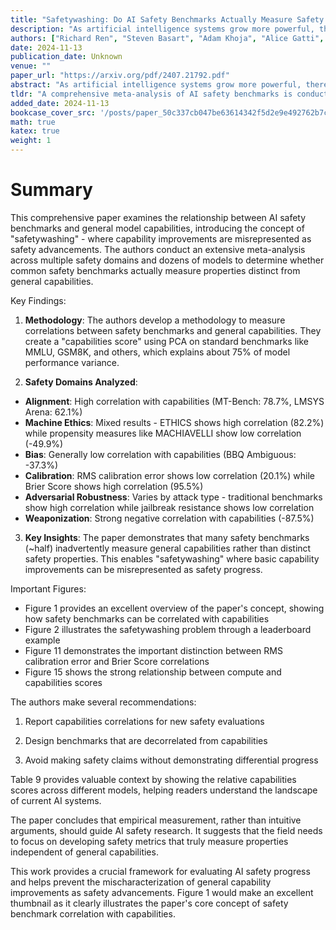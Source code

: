 ```yaml
---
title: "Safetywashing: Do AI Safety Benchmarks Actually Measure Safety Progress?"
description: "As artificial intelligence systems grow more powerful, there has been increasing interest in\"AI safety\"research to address emerging and future risks. However, the field of AI safety remains poorly def"
authors: ["Richard Ren", "Steven Basart", "Adam Khoja", "Alice Gatti", "Long Phan", "Xuwang Yin", "Mantas Mazeika", "Alexander Pan", "Gabriel Mukobi", "Ryan H. Kim", "Stephen Fitz", "Dan Hendrycks"]
date: 2024-11-13
publication_date: Unknown
venue: ""
paper_url: "https://arxiv.org/pdf/2407.21792.pdf"
abstract: "As artificial intelligence systems grow more powerful, there has been increasing interest in\"AI safety\"research to address emerging and future risks. However, the field of AI safety remains poorly defined and inconsistently measured, leading to confusion about how researchers can contribute. This lack of clarity is compounded by the unclear relationship between AI safety benchmarks and upstream general capabilities (e.g., general knowledge and reasoning). To address these issues, we conduct a comprehensive meta-analysis of AI safety benchmarks, empirically analyzing their correlation with general capabilities across dozens of models and providing a survey of existing directions in AI safety. Our findings reveal that many safety benchmarks highly correlate with upstream model capabilities, potentially enabling\"safetywashing\"-- where capability improvements are misrepresented as safety advancements. Based on these findings, we propose an empirical foundation for developing more meaningful safety metrics and define AI safety in a machine learning research context as a set of clearly delineated research goals that are empirically separable from generic capabilities advancements. In doing so, we aim to provide a more rigorous framework for AI safety research, advancing the science of safety evaluations and clarifying the path towards measurable progress."
tldr: "A comprehensive meta-analysis of AI safety benchmarks is conducted, empirically analyzing their correlation with general capabilities across dozens of models and providing a survey of existing directions in AI safety, to provide a more rigorous framework for AI safety research."
added_date: 2024-11-13
bookcase_cover_src: '/posts/paper_50c337cb047be63614342f5d2e9e492762b7cc5c/thumbnail.png'
math: true
katex: true
weight: 1
---
```


# Summary

This comprehensive paper examines the relationship between AI safety benchmarks and general model capabilities, introducing the concept of "safetywashing" - where capability improvements are misrepresented as safety advancements. The authors conduct an extensive meta-analysis across multiple safety domains and dozens of models to determine whether common safety benchmarks actually measure properties distinct from general capabilities.

Key Findings:



1. **Methodology**: The authors develop a methodology to measure correlations between safety benchmarks and general capabilities. They create a "capabilities score" using PCA on standard benchmarks like MMLU, GSM8K, and others, which explains about 75% of model performance variance.



2. **Safety Domains Analyzed**:
- **Alignment**: High correlation with capabilities (MT-Bench: 78.7%, LMSYS Arena: 62.1%)
- **Machine Ethics**: Mixed results - ETHICS shows high correlation (82.2%) while propensity measures like MACHIAVELLI show low correlation (-49.9%)
- **Bias**: Generally low correlation with capabilities (BBQ Ambiguous: -37.3%)
- **Calibration**: RMS calibration error shows low correlation (20.1%) while Brier Score shows high correlation (95.5%)
- **Adversarial Robustness**: Varies by attack type - traditional benchmarks show high correlation while jailbreak resistance shows low correlation
- **Weaponization**: Strong negative correlation with capabilities (-87.5%)



3. **Key Insights**: The paper demonstrates that many safety benchmarks (~half) inadvertently measure general capabilities rather than distinct safety properties. This enables "safetywashing" where basic capability improvements can be misrepresented as safety progress.

Important Figures:
- Figure 1 provides an excellent overview of the paper's concept, showing how safety benchmarks can be correlated with capabilities
- Figure 2 illustrates the safetywashing problem through a leaderboard example
- Figure 11 demonstrates the important distinction between RMS calibration error and Brier Score correlations
- Figure 15 shows the strong relationship between compute and capabilities scores

The authors make several recommendations:


1. Report capabilities correlations for new safety evaluations


2. Design benchmarks that are decorrelated from capabilities


3. Avoid making safety claims without demonstrating differential progress

Table 9 provides valuable context by showing the relative capabilities scores across different models, helping readers understand the landscape of current AI systems.

The paper concludes that empirical measurement, rather than intuitive arguments, should guide AI safety research. It suggests that the field needs to focus on developing safety metrics that truly measure properties independent of general capabilities.

This work provides a crucial framework for evaluating AI safety progress and helps prevent the mischaracterization of general capability improvements as safety advancements. Figure 1 would make an excellent thumbnail as it clearly illustrates the paper's core concept of safety benchmark correlation with capabilities.